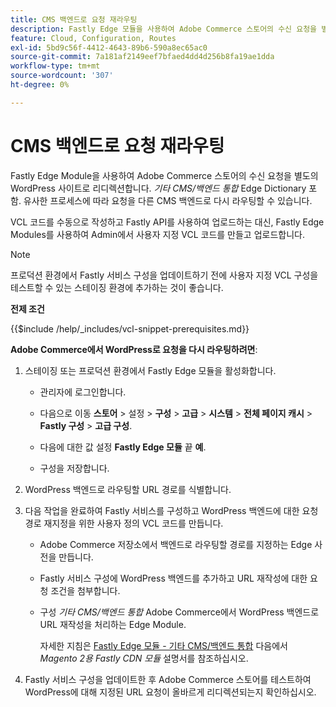 ```yaml
---
title: CMS 백엔드로 요청 재라우팅
description: Fastly Edge 모듈을 사용하여 Adobe Commerce 스토어의 수신 요청을 별도의 WordPress 사이트로 라우팅하는 방법에 대해 알아봅니다.
feature: Cloud, Configuration, Routes
exl-id: 5bd9c56f-4412-4643-89b6-590a8ec65ac0
source-git-commit: 7a181af2149eef7bfaed4dd4d256b8fa19ae1dda
workflow-type: tm+mt
source-wordcount: '307'
ht-degree: 0%

---
```


# CMS 백엔드로 요청 재라우팅

Fastly Edge Module을 사용하여 Adobe Commerce 스토어의 수신 요청을 별도의 WordPress 사이트로 리디렉션합니다. _기타 CMS/백엔드 통합_ Edge Dictionary 포함. 유사한 프로세스에 따라 요청을 다른 CMS 백엔드로 다시 라우팅할 수 있습니다.

VCL 코드를 수동으로 작성하고 Fastly API를 사용하여 업로드하는 대신, Fastly Edge Modules를 사용하여 Admin에서 사용자 지정 VCL 코드를 만들고 업로드합니다.

>[!NOTE]
>
>프로덕션 환경에서 Fastly 서비스 구성을 업데이트하기 전에 사용자 지정 VCL 구성을 테스트할 수 있는 스테이징 환경에 추가하는 것이 좋습니다.

**전제 조건**

{{$include /help/_includes/vcl-snippet-prerequisites.md}}

**Adobe Commerce에서 WordPress로 요청을 다시 라우팅하려면**:

1. 스테이징 또는 프로덕션 환경에서 Fastly Edge 모듈을 활성화합니다.

   - 관리자에 로그인합니다.

   - 다음으로 이동 **스토어** > 설정 > **구성** > **고급** > **시스템** > **전체 페이지 캐시** > **Fastly 구성** > **고급 구성**.

   - 다음에 대한 값 설정 **Fastly Edge 모듈** 끝 **예**.

   - 구성을 저장합니다.

1. WordPress 백엔드로 라우팅할 URL 경로를 식별합니다.

1. 다음 작업을 완료하여 Fastly 서비스를 구성하고 WordPress 백엔드에 대한 요청 경로 재지정을 위한 사용자 정의 VCL 코드를 만듭니다.

   - Adobe Commerce 저장소에서 백엔드로 라우팅할 경로를 지정하는 Edge 사전을 만듭니다.

   - Fastly 서비스 구성에 WordPress 백엔드를 추가하고 URL 재작성에 대한 요청 조건을 첨부합니다.

   - 구성 _기타 CMS/백엔드 통합_ Adobe Commerce에서 WordPress 백엔드로 URL 재작성을 처리하는 Edge Module.

     자세한 지침은 [Fastly Edge 모듈 - 기타 CMS/백엔드 통합](https://github.com/fastly/fastly-magento2/blob/master/Documentation/Guides/Edge-Modules/EDGE-MODULE-OTHER-CMS-INTEGRATION.md) 다음에서 _Magento 2용 Fastly CDN 모듈_ 설명서를 참조하십시오.

1. Fastly 서비스 구성을 업데이트한 후 Adobe Commerce 스토어를 테스트하여 WordPress에 대해 지정된 URL 요청이 올바르게 리디렉션되는지 확인하십시오.
